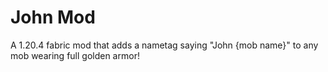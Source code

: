 # John Mod

A 1.20.4 fabric mod that adds a nametag saying "John {mob name}" to any mob wearing full golden armor!
